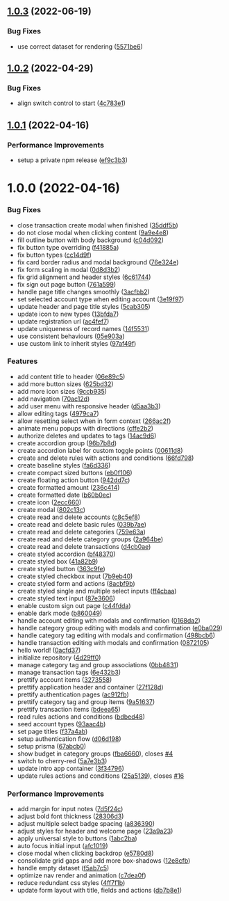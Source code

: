 ## [1.0.3](https://github.com/wishlez/core/compare/v1.0.2...v1.0.3) (2022-06-19)


### Bug Fixes

* use correct dataset for rendering ([5571be6](https://github.com/wishlez/core/commit/5571be6732e5e9a5ccdf52a08aa67046d3c8431a))

## [1.0.2](https://github.com/wishlez/core/compare/v1.0.1...v1.0.2) (2022-04-29)


### Bug Fixes

* align switch control to start ([4c783e1](https://github.com/wishlez/core/commit/4c783e19a645c9e80e4f97e419d1650d88b0c167))

## [1.0.1](https://github.com/wishlez/core/compare/v1.0.0...v1.0.1) (2022-04-16)


### Performance Improvements

* setup a private npm release ([ef9c3b3](https://github.com/wishlez/core/commit/ef9c3b301e7edd57d41baf1ee544d555fd751e22))

# 1.0.0 (2022-04-16)


### Bug Fixes

* close transaction create modal when finished ([35ddf5b](https://github.com/wishlez/core/commit/35ddf5ba3663757ba7d5773aca6697fe4f22bba9))
* do not close modal when clicking content ([9a9e4e8](https://github.com/wishlez/core/commit/9a9e4e8d3d9c60e72aa04b9de879504dc64ff5b9))
* fill outline button with body background ([c04d092](https://github.com/wishlez/core/commit/c04d0920b73b16e38e0fb7154087e440ae844112))
* fix button type overriding ([f41885a](https://github.com/wishlez/core/commit/f41885a13d6418fb64b083b285a4ca0f79a79b77))
* fix button types ([cc14d9f](https://github.com/wishlez/core/commit/cc14d9fbf1307e52d44c84cdede07bf58194ea01))
* fix card border radius and modal background ([76e324e](https://github.com/wishlez/core/commit/76e324e12c1e21f2334bdb97237a5157eb8cc082))
* fix form scaling in modal ([0d8d3b2](https://github.com/wishlez/core/commit/0d8d3b2e7ca319fa4c34707237bb63935566d8a9))
* fix grid alignment and header styles ([6c61744](https://github.com/wishlez/core/commit/6c61744168f0e3525eacf187f77b880d903903b5))
* fix sign out page button ([761a599](https://github.com/wishlez/core/commit/761a5999259885e8af1977d1f5a6a56a61a3db96))
* handle page title changes smoothly ([3acfbb2](https://github.com/wishlez/core/commit/3acfbb21fe94b1666f02f53b3e361e8f262b8277))
* set selected account type when editing account ([3e19f97](https://github.com/wishlez/core/commit/3e19f9758cb8be4b128090c44bc10dc92dd79540))
* update header and page title styles ([5cab305](https://github.com/wishlez/core/commit/5cab30562fe951e6aedacdbde50919978e3636ff))
* update icon to new types ([13bfda7](https://github.com/wishlez/core/commit/13bfda795b3a32c10cf70ee410d881b8d59ebfe4))
* update registration url ([ac4fef7](https://github.com/wishlez/core/commit/ac4fef7d5cb02ecb1308c3a8426b35ac8f5a62da))
* update uniqueness of record names ([14f5531](https://github.com/wishlez/core/commit/14f5531a85a05c4206fc389bbc50d9272afde0f4))
* use consistent behaviours ([05e903a](https://github.com/wishlez/core/commit/05e903a71cb6e27616e2e6ca862a00ca1f9e96ab))
* use custom link to inherit styles ([97af49f](https://github.com/wishlez/core/commit/97af49f8a85547db7380bd79a822ee3aef8968a2))


### Features

* add content title to header ([06e89c5](https://github.com/wishlez/core/commit/06e89c583d064597aa422b97b85e2c156ede4be4))
* add more button sizes ([625bd32](https://github.com/wishlez/core/commit/625bd324bfdcfeffa3e391e21666e10cc5b72683))
* add more icon sizes ([9ccb935](https://github.com/wishlez/core/commit/9ccb935233edbeccec001584e1ada17357be6bec))
* add navigation ([70ac12d](https://github.com/wishlez/core/commit/70ac12dabe0e65c3a964be32815c68dbdbb452c3))
* add user menu with responsive header ([d5aa3b3](https://github.com/wishlez/core/commit/d5aa3b3f900c7eb9195dba164d5905b69f210f5c))
* allow editing tags ([4979ca7](https://github.com/wishlez/core/commit/4979ca75b37dcf522111b253ae539a491381a751))
* allow resetting select when in form context ([266ac2f](https://github.com/wishlez/core/commit/266ac2f96296872b7226c40dca73a83ded33fda3))
* animate menu popups with directions ([cffe2b2](https://github.com/wishlez/core/commit/cffe2b2689bb8daee075fbf4711eef579d1a6f2e))
* authorize deletes and updates to tags ([14ac9d6](https://github.com/wishlez/core/commit/14ac9d62f246204be0311960ae18176a4b5f6bc4))
* create accordion group ([96b7b8d](https://github.com/wishlez/core/commit/96b7b8d0df6399c633525507fb418d24853228d8))
* create accordion label for custom toggle points ([00611d8](https://github.com/wishlez/core/commit/00611d8cf1ae293843b4cc7f84f276b5829ec266))
* create and delete rules with actions and conditions ([66fd798](https://github.com/wishlez/core/commit/66fd79842c9ff2a256b9188beb9fe128a57c3f27))
* create baseline styles ([fa6d336](https://github.com/wishlez/core/commit/fa6d336458ef044bb72955b47d8258ce20431413))
* create compact sized buttons ([eb0f106](https://github.com/wishlez/core/commit/eb0f106711dc8860d912c332cf6e611f9126dc26))
* create floating action button ([942dd7c](https://github.com/wishlez/core/commit/942dd7c7f537297694a5660574e917f28083d4af))
* create formatted amount ([236c414](https://github.com/wishlez/core/commit/236c4149a1d1a9a6404ef3cea68cb59bd8df6049))
* create formatted date ([b60b0ec](https://github.com/wishlez/core/commit/b60b0ec9c51a8721f1bc2ecd77207f4174766f0b))
* create icon ([2ecc660](https://github.com/wishlez/core/commit/2ecc660bfae47f34678007aae3228b49ff7ffd64))
* create modal ([802c13c](https://github.com/wishlez/core/commit/802c13c610e918f49b1395759b609b21b58a83ff))
* create read and delete accounts ([c8c5ef8](https://github.com/wishlez/core/commit/c8c5ef86835768f919fae1a07c8ab898fe13fb0b))
* create read and delete basic rules ([039b7ae](https://github.com/wishlez/core/commit/039b7ae430f756bc91c139c6bc1019354fc04b9b))
* create read and delete categories ([759e63a](https://github.com/wishlez/core/commit/759e63a763dbd996a484f3a595e5b21846d0c29c))
* create read and delete category groups ([2a964be](https://github.com/wishlez/core/commit/2a964be14e700aa63e75651a26f52cbb4f446ef6))
* create read and delete transactions ([d4cb0ae](https://github.com/wishlez/core/commit/d4cb0ae7bf393057caac10d3c1424b80bea8a4a5))
* create styled accordion ([bf48370](https://github.com/wishlez/core/commit/bf48370d5267e88e02a6762a3b8c482fb1f780f1))
* create styled box ([41a82b9](https://github.com/wishlez/core/commit/41a82b92fdcb202cf1076d5d9d43eb0cd4a651a0))
* create styled button ([363c9fe](https://github.com/wishlez/core/commit/363c9feb9043d56f21abb5bddc7a15eba055fcaa))
* create styled checkbox input ([7b9eb40](https://github.com/wishlez/core/commit/7b9eb401c0bef262f48a16a826146dc5af19a0fa))
* create styled form and actions ([8acbf9b](https://github.com/wishlez/core/commit/8acbf9bfb36f320333292bcb9a276423396d27fe))
* create styled single and multiple select inputs ([ff4cbaa](https://github.com/wishlez/core/commit/ff4cbaa78d1d0a168150b884387ee0c6b0f2de9b))
* create styled text input ([87e3606](https://github.com/wishlez/core/commit/87e3606281556d2f2cf8850415c4289c8f13cd03))
* enable custom sign out page ([c44fdda](https://github.com/wishlez/core/commit/c44fdda5975d9c1efa53d11440b26e6cd58aee69))
* enable dark mode ([b860049](https://github.com/wishlez/core/commit/b860049fe2715f626930dd802d1c5999e292a200))
* handle account editing with modals and confirmation ([0168da2](https://github.com/wishlez/core/commit/0168da28f5dfd09b80835fb07dadc75db83c6822))
* handle category group editing with modals and confirmation ([e0ba029](https://github.com/wishlez/core/commit/e0ba029763a35b75b478bfe193490f47e60c8102))
* handle category tag editing with modals and confirmation ([498bcb6](https://github.com/wishlez/core/commit/498bcb604680b923090fab65021d07ffd7fdfa6e))
* handle transaction editing with modals and confirmation ([0872105](https://github.com/wishlez/core/commit/087210581e21534d8b795b7974377090edb1ec59))
* hello world! ([0acfd37](https://github.com/wishlez/core/commit/0acfd37a368695d7ff6adf0b22055045b6867c38))
* initialize repository ([4d29ff0](https://github.com/wishlez/core/commit/4d29ff0921bed3beba9ad6feecb9266c4bcb3de8))
* manage category tag and group associations ([0bb4831](https://github.com/wishlez/core/commit/0bb4831f5a441b30560eedb6a80d63d87617b490))
* manage transaction tags ([6e432b3](https://github.com/wishlez/core/commit/6e432b328c843d671b2e7007ea99fb8ca20c5255))
* prettify account items ([3273558](https://github.com/wishlez/core/commit/3273558f7692253316954a8a506d06e240e33f4a))
* prettify application header and container ([27f128d](https://github.com/wishlez/core/commit/27f128d2a68db0d5c8eab2c2fac5f3fce18ca4c3))
* prettify authentication pages ([ac912fb](https://github.com/wishlez/core/commit/ac912fb5519f2cae1e08dcea00ae47270638b4d0))
* prettify category tag and group items ([9a51637](https://github.com/wishlez/core/commit/9a516374ba4cf7918fa2373dd5487c7774bcfe79))
* prettify transaction items ([bdeea65](https://github.com/wishlez/core/commit/bdeea651c96942ae743674a7650a0fb5da50d26e))
* read rules actions and conditions ([bdbed48](https://github.com/wishlez/core/commit/bdbed485ca74079e349260b44ab7d1a348c3c28f))
* seed account types ([93aac4b](https://github.com/wishlez/core/commit/93aac4b1ab626f2ec61d7041c0cd7ef1e957914c))
* set page titles ([f37a4ab](https://github.com/wishlez/core/commit/f37a4ab8a55306b5383394e0555cc0230b811bca))
* setup authentication flow ([d06d198](https://github.com/wishlez/core/commit/d06d198844dac7c08afcfea0b15ff4e3ad5c3012))
* setup prisma ([67abcb0](https://github.com/wishlez/core/commit/67abcb0433a8c027fde5d4432f66f641512bad3c))
* show budget in category groups ([fba6660](https://github.com/wishlez/core/commit/fba6660a99ef91cb4a620813c717405e0693ee5b)), closes [#4](https://github.com/wishlez/core/issues/4)
* switch to cherry-red ([5a7e3b3](https://github.com/wishlez/core/commit/5a7e3b37ed0d0c4f09d06003c0e195efd79e1ab5))
* update intro app container ([3f34796](https://github.com/wishlez/core/commit/3f347965421cda43ac01fc5b430775ec5add472f))
* update rules actions and conditions ([25a5139](https://github.com/wishlez/core/commit/25a5139cf3f8f1b8a2335ad2f9aa81787101da29)), closes [#16](https://github.com/wishlez/core/issues/16)


### Performance Improvements

* add margin for input notes ([7d5f24c](https://github.com/wishlez/core/commit/7d5f24cdfabd35d2a892d107265ca0048bd1a649))
* adjust bold font thickness ([28306d3](https://github.com/wishlez/core/commit/28306d391dd2f819615109ac8afb8f11f0a51739))
* adjust multiple select badge spacing ([a836390](https://github.com/wishlez/core/commit/a836390301ab4b7063fb6555352cdcc08be95c5d))
* adjust styles for header and welcome page ([23a9a23](https://github.com/wishlez/core/commit/23a9a23c86a1ee950552610cc1d81d28693207c2))
* apply universal style to buttons ([1abc2ba](https://github.com/wishlez/core/commit/1abc2ba583419ea037bca7df157370383d700488))
* auto focus initial input ([afc1019](https://github.com/wishlez/core/commit/afc101990c1bbdc5b3bd6c3d480b3cf5b6f408dd))
* close modal when clicking backdrop ([e5780d8](https://github.com/wishlez/core/commit/e5780d8d8011716794fcd94fe91ea9e0b2c0c4ea))
* consolidate grid gaps and add more box-shadows ([12e8cfb](https://github.com/wishlez/core/commit/12e8cfb23afcbfd92d424ab020a32505c6ca4642))
* handle empty dataset ([f5ab7c5](https://github.com/wishlez/core/commit/f5ab7c549eb580f1ab109b1058ba32e4af06cad2))
* optimize nav render and animation ([c7dea0f](https://github.com/wishlez/core/commit/c7dea0f233147e3973bc38871d7783fbde623037))
* reduce redundant css styles ([4ff7f1b](https://github.com/wishlez/core/commit/4ff7f1b7e7ca78fcb1c3a59efef6b5a9b4f7130c))
* update form layout with title, fields and actions ([db7b8e1](https://github.com/wishlez/core/commit/db7b8e19791c0d10b910057ada31ea312fae002b))
